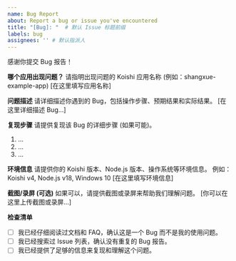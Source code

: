 ```yaml
---
name: Bug Report
about: Report a bug or issue you've encountered
title: "[Bug]: "  # 默认 Issue 标题前缀
labels: bug
assignees: '' # 默认指派人
---
```


感谢你提交 Bug 报告！

**哪个应用出现问题？**
请指明出现问题的 Koishi 应用名称 (例如：shangxue-example-app)
[在这里填写应用名称]

**问题描述**
请详细描述你遇到的 Bug，包括操作步骤、预期结果和实际结果。
[在这里详细描述 Bug...]

**复现步骤**
请提供复现该 Bug 的详细步骤 (如果可能)。
1. ...
2. ...
3. ...

**环境信息**
请提供你的 Koishi 版本、Node.js 版本、操作系统等环境信息。
例如：Koishi v4, Node.js v18, Windows 10
[在这里填写环境信息]

**截图/录屏 (可选)**
如果可以，请提供截图或录屏来帮助我们理解问题。
[你可以在这里上传截图或录屏...]

**检查清单**
- [ ] 我已经仔细阅读过文档和 FAQ，确认这是一个 Bug 而不是我的使用问题。
- [ ] 我已经搜索过 Issue 列表，确认没有重复的 Bug 报告。
- [ ] 我已经提供了足够的信息来复现和理解这个问题。
